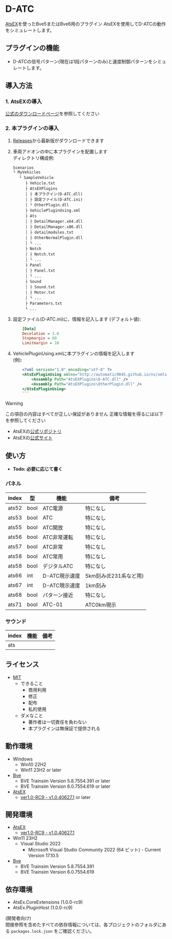# D-ATC
[AtsEX](https://github.com/automatic9045/AtsEX)を使ったBve5またはBve6用のプラグイン
AtsEXを使用してD-ATCの動作をシミュレートします。


## プラグインの機能
- D-ATCの信号パターン(現在は1段パターンのみ)と速度制御パターンをシミュレートします。


## 導入方法
### 1. AtsEXの導入
[公式のダウンロードページ](https://automatic9045.github.io/AtsEX.Docs/download/)を参照してください
### 2. 本プラグインの導入
1. [Releases](releases/)から最新版がダウンロードできます
2. 車両アドオンの中に本プラグインを配置します  
    ディレクトリ構成例: 
    ```text
    Scenarios
    └ MyVehicles
    　 └ SampleVehicle
    　 　 ├ Vehicle.txt
    　 　 ├ AtsEXPlugins
    　 　 │ ├ 本プラグイン(D-ATC.dll)
    　 　 │ ├ 設定ファイル(D-ATC.ini)
    　 　 │ └ OtherPlugin.dll
    　 　 ├ VehiclePluginUsing.xml
    　 　 ├ Ats
    　 　 │ ├ DetailManager.x64.dll
    　 　 │ ├ DetailManager.x86.dll
    　 　 │ ├ detailmodules.txt
    　 　 │ ├ OtherNormalPlugin.dll
    　 　 │ └ ...
    　 　 ├ Notch
    　 　 │ ├ Notch.txt
    　 　 │ └ ...
    　 　 ├ Panel
    　 　 │ ├ Panel.txt
    　 　 │ └ ...
    　 　 ├ Sound
    　 　 │ ├ Sound.txt
    　 　 │ ├ Motor.txt
    　 　 │ └ ...
    　 　 ├ Parameters.txt
    　 　 └ ...
    ```
3. 設定ファイル(D-ATC.ini)に、情報を記入します
    (デフォルト値):
    ```ini
        [Data]
        Decelation = 3.0
        Stopmargin = 60
        Limitmargin = 10
    ```

4. VehiclePluginUsing.xmlに本プラグインの情報を記入します  
   (例): 
    ```xml
        <?xml version="1.0" encoding="utf-8" ?>
        <AtsExPluginUsing xmlns="http://automatic9045.github.io/ns/xmlschemas/AtsExPluginUsingXmlSchema.xsd">
        	<Assembly Path="AtsEXPlugins\D-ATC.dll" />
        	<Assembly Path="AtsEXPlugins\OtherPlugin.dll" />
        </AtsExPluginUsing>
        ```
   ```
> [!WARNING]
> この項目の内容はすべてが正しい保証がありません
> 正確な情報を得るには以下を参照してください
> - AtsEXの[公式リポジトリ](https://github.com/automatic9045/AtsEX/)
> - AtsEXの[公式サイト](https://automatic9045.github.io/AtsEX/)


## 使い方
- **Todo: 必要に応じて書く**
### パネル
| index | 型   | 機能       | 備考               |
| ----- | ---- | ---------- | ----------------- |
| ats52 | bool | ATC電源 | 特になし |
| ats53 | bool | ATC | 特になし |
| ats55 | bool | ATC開放 | 特になし |
| ats56 | bool | ATC非常運転 | 特になし |
| ats57 | bool | ATC非常 | 特になし |
| ats58 | bool | ATC常用 | 特になし |
| ats58 | bool | デジタルATC | 特になし |
| ats66 | int  | D-ATC現示速度 | 5km刻み(E231系など用) |
| ats67 | int  | D-ATC現示速度 | 1km刻み |
| ats68 | bool | パターン接近 | 特になし |
| ats71 | bool | ATC-01 | ATC0km現示 |
### サウンド
| index | 機能        | 備考               |
| ----- | ---------- | ----------------- |
| ats |  |  |

## 

## ライセンス
- [MIT](LICENSE)
    - できること
        - 商用利用
        - 修正
        - 配布
        - 私的使用
    - ダメなこと
        - 著作者は一切責任を負わない
        - 本プラグインは無保証で提供される


## 動作環境
- Windows
    - Win10 22H2
    - Win11 23H2 or later
- [Bve](https://bvets.net/)
    - BVE Trainsim Version 5.8.7554.391 or later
    - BVE Trainsim Version 6.0.7554.619 or later
- [AtsEX](https://github.com/automatic9045/AtsEX)
    - [ver1.0-RC9 - v1.0.40627.1](https://github.com/automatic9045/AtsEX/releases/tag/v1.0.40627.1) or later


## 開発環境
- [AtsEX](https://github.com/automatic9045/AtsEX)
    - [ver1.0-RC9 - v1.0.40627.1](https://github.com/automatic9045/AtsEX/releases/tag/v1.0.40627.1)
- Win11 23H2
    - Visual Studio 2022
        - Microsoft Visual Studio Community 2022 (64 ビット) - Current Version 17.10.5
- [Bve](https://bvets.net/)
    - BVE Trainsim Version 5.8.7554.391
    - BVE Trainsim Version 6.0.7554.619


## 依存環境
- AtsEx.CoreExtensions (1.0.0-rc9)
- AtsEx.PluginHost (1.0.0-rc9)

(開発者向け)  
間接参照を含めたすべての依存情報については、各プロジェクトのフォルダにある `packages.lock.json` をご確認ください。
